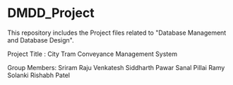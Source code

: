 # DMDD_Project
This repository includes the Project files related to "Database Management and Database Design".

Project Title : City Tram Conveyance Management System

Group Members:
Sriram Raju Venkatesh
Siddharth Pawar
Sanal Pillai
Ramy Solanki
Rishabh Patel

